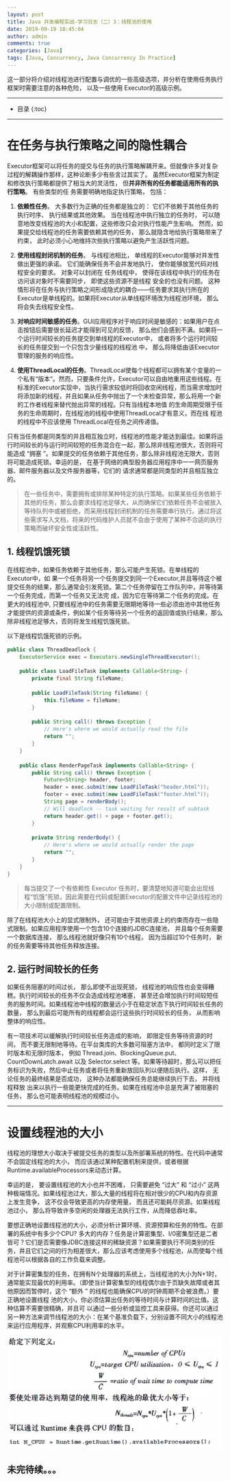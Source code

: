 ```yaml
---
layout: post
title: Java 并发编程实战-学习日志（二）3：线程池的使用
date: 2019-09-19 18:45:04
author: admin
comments: true
categories: [Java]
tags: [Java, Concurrency, Java Concurrency In Practice]
---
```


这一部分将介绍对线程池进行配置与调优的一些高级选项，并分析在使用任务执行框架时需要注意的各种危险， 以及一些使用 Executor的高级示例。

<!-- more -->

---

* 目录
{:toc}
---

# 在任务与执行策略之间的隐性耦合

Executor框架可以将任务的提交与任务的执行策略解耦开来。但就像许多对复杂过程的解耦操作那样，这种论断多少有些言过其实了。 虽然Executor框架为制定和修改执行策略都提供了相当大的灵活性， 但**并非所有的任务都能适用所有的执行策略**。 有些类型的任 务需要明确地指定执行策略， 包括：

1. **依赖性任务**。 大多数行为正确的任务都是独立的： 它们不依赖于其他任务的执行时序、 执行结果或其他效果。 当在线程池中执行独立的任务时， 可以随意地改变线程池的大小和配置，这些修改只会对执行性能产生影响。 然而，如果提交给线程池的任务需要依赖其他的任务， 那么就隐含地给执行策略带来了约束， 此时必须小心地维持次些执行策略以避免产生活跃性问题。

2. **使用线程封闭机制的任务**。 与线程池相比， 单线程的Executor能够对并发性做出更强的承诺。 它们能确保任务不会并发地执行， 使你能够放宽代码对线程安全的要求。 对象可以封闭在 任务线程中， 使得在该线程中执行的任务在访问该对象时不需要同步， 即使这些资源不是线程 安全的也没有问题。 这种情形将在任务与执行策略之间形成隐式的耦合——任务要求其执行所在的Executor是单线程的。如果将Executor从单线程环境改为线程池环境， 那么将会失去线程安全性。

3. **对响应时间敏感的任务**。GUI应用程序对于响应时间是敏感的：如果用户在点击按钮后需要很长延迟才能得到可见的反馈， 那么他们会感到不满。如果将一个运行时间较长的任务提交到单线程的Executor中， 或者将多个运行时间较长的任务提交到一个只包含少量线程的线程池 中， 那么将降低由该Executor管理的服务的响应性。

4. **使用ThreadLocal的任务**。ThreadLocal使每个线程都可以拥有某个变量的一个私有“版本“。然而，只要条件允许，Executor可以自由地重用这些线程。在标准的Executor实现中，当执行需求较低时将回收空闲线程，而当需求增加时将添加新的线程，并且如果从任务中抛出了一个未检查异常，那么将用一个新的工作者线程来替代抛出异常的线程。只有当线程本地值 的生命周期受限于任务的生命周期时，在线程池的线程中使用ThreadLocal才有意义，而在线 程池的线程中不应该使用 ThreadLocal在任务之间传递值。

只有当任务都是同类型的并且相互独立时，线程池的性能才能达到最佳。如果将运行时间较长的与运行时间较短的任务混合在一起，那么除非线程池很大，否则将可能造成 “拥塞 ”。如果提交的任务依赖于其他任务，那么除非线程池无限大，否则将可能造成死锁。幸运的是， 在基于网络的典型股务器应用程序中一一网页服务器、邮件服务器以及文件服务器等，它们的 请求通常都是同类型的并且相互独立的。

> 在一些任务中，需要拥有或排除某种特定的执行策略。如果某些任务依赖于其他的任务，那么会要求线程池足够大，从而确保它们依赖任务不会被放入等待队列中或被拒绝，而采用线程封闭机制的任务需要串行执行。通过将这些需求写入文档，将来的代码维护人员就不会由于使用了某种不合适的执行策略而破坏安全性或活跃性。

## 1. 线程饥饿死锁

在线程池中，如果任务依赖于其他任务，那么可能产生死锁。在单线程的Executor中，如 果一个任务将另一个任务提交到同一个Executor,并且等待这个被提交任务的结果，那么通常会引发死锁。第二个任务停留在工作队列中，并等待第一个任务完成，而第一个任务又无法完 成，因为它在等待第二个任务的完成。在更大的线程池中, 只要线程池中的任务需要无限期地等待一些必须由池中其他任务才能提供的资源或条件，例如某个任务等待另一个任务的返回值或执行结果，那么除非线程池足够大，否则将发生线程饥饿死锁。 

以下是线程饥饿死锁的示例。

```java
public class ThreadDeadlock {
    ExecutorService exec = Executors.newSingleThreadExecutor();

    public class LoadFileTask implements Callable<String> {
        private final String fileName;

        public LoadFileTask(String fileName) {
            this.fileName = fileName;
        }

        public String call() throws Exception {
            // Here's where we would actually read the file
            return "";
        }
    }

    public class RenderPageTask implements Callable<String> {
        public String call() throws Exception {
            Future<String> header, footer;
            header = exec.submit(new LoadFileTask("header.html"));
            footer = exec.submit(new LoadFileTask("footer.html"));
            String page = renderBody();
            // Will deadlock -- task waiting for result of subtask
            return header.get() + page + footer.get();
        }

        private String renderBody() {
            // Here's where we would actually render the page
            return "";
        }
    }
}
```

> 每当提交了一个有依赖性 Executor 任务时，要清楚地知道可能会出现线程“饥饿”死锁，因此需要在代码或配置Executor的配置文件中记录线程池的大小限制或配置限制。

除了在线程池大小上的显式限制外， 还可能由于其他资源上的约束而存在一些隐式限制。如果应用程序使用一个包含10个连接的JDBC连接池， 并且每个任务需要一个数据库连接， 那么线程池就好像只有10个线程， 因为当超过10个任务时， 新的任务需要等待其他任务释放连接。

## 2. 运行时间较长的任务

如果任务阻塞的时间过长， 那么即使不出现死锁， 线程池的响应性也会变得糟糕。执行时间较长的任务不仅会造成线程池堵塞， 甚至还会增加执行时间较短任务的服务时间。如果线程池中线程的数量远小于在稳定状态下执行时间较长任务的数量， 那么到最后可能所有的线程都会运行这些执行时间较长的任务， 从而影响整体的响应性。

有一项技术可以缓解执行时间较长任务造成的影响， 即限定任务等待资源的时间， 而不要无限制地等待。在平台类库的大多数可阻塞方法中， 都同时定义了限时版本和无限时版本， 例如 Thread.join、BlockingQueue.put、CountDownLatch.await 以及 Selector.select 等。如果等待超时，那么可以把任务标识为失败，然后中止任务或者将任务重新放回队列以便随后执行。这样， 无论任务的最终结果是否成功， 这种办法都能确保任务总能继续执行下去， 并将线程释放 出来以执行一些能更快完成的任务。如果在线程池中总是充满了被阻塞的任务， 那么也可能表明线程池的规模过小。



---

# 设置线程池的大小

线程池的理想大小取决于被提交任务的类型以及所部署系统的特性。在代码中通常不会固定线程池的大小， 而应该通过某种配置机制来提供，或者根据Runtime.availableProcessors来动态计算。

幸运的是， 要设置线程池的大小也并不困难， 只需要避免 “过大” 和 “过小” 这两种极端情况。如果线程池过大，那么大量的线程将在相对很少的CPU和内存资源上发生竞争， 这不仅会导致更高的内存使用量， 而且还可能耗尽资源。如果线程池过小， 那么将导致许多空闲的处理器无法执行工作，从而降低吞吐率。

要想正确地设置线程池的大小，必须分析计算环境、资源预算和任务的特性。在部署的系统中有多少个CPU? 多大的内存？任务是计算密集型、I/0密集型还是二者皆可？它们是否需要像JDBC连接这样的稀缺资源？如果需要执行不同类别的任务，井且它们之间的行为相差很大，那么应该考虑使用多个线程池，从而使每个线程池可以根据各自的工作负载来调整。

对于计算密集型的任务，在拥有N个处理器的系统上，当线程池的大小为N+1时，通常能实现最优的利用率。（即使当计算密集型的线程偶尔由于页缺失故障或者其他原因而暂停时，这个 “额外 ” 的线程也能确保CPU的时钟周期不会被浪费。）要正确地设置线程 池的大小，你必须估算出任务的等待时间与计算时间的比值。这种估算不需要很精确，并且可 以通过一些分析或监控工具来获得。你还可以通过另一种方法来调节线程池的大小：在某个基准负载下，分别设置不同大小的线程池来运行应用程序，并观察CPU利用率的水平。

[![](/images/posts/SetThreadPoolSize.webp)](/images/posts/SetThreadPoolSize.webp)




## 未完待续。。。